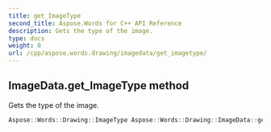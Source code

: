 ```yaml
---
title: get_ImageType
second_title: Aspose.Words for C++ API Reference
description: Gets the type of the image. 
type: docs
weight: 0
url: /cpp/aspose.words.drawing/imagedata/get_imagetype/
---
```

## ImageData.get_ImageType method


Gets the type of the image.

```cpp
Aspose::Words::Drawing::ImageType Aspose::Words::Drawing::ImageData::get_ImageType()
```

